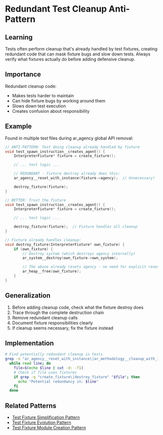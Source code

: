 # Redundant Test Cleanup Anti-Pattern

## Learning
Tests often perform cleanup that's already handled by test fixtures, creating redundant code that can mask fixture bugs and slow down tests. Always verify what fixtures actually do before adding defensive cleanup.

## Importance
Redundant cleanup code:
- Makes tests harder to maintain
- Can hide fixture bugs by working around them
- Slows down test execution
- Creates confusion about responsibility

## Example
Found in multiple test files during ar_agency global API removal:
```c
// ANTI-PATTERN: Test doing cleanup already handled by fixture
void test_spawn_instruction__creates_agent() {
    InterpreterFixture* fixture = create_fixture();

    // ... test logic ...

    // REDUNDANT - fixture destroy already does this:
    ar_agency__reset_with_instance(fixture->agency);  // Unnecessary!

    destroy_fixture(fixture);
}

// BETTER: Trust the fixture
void test_spawn_instruction__creates_agent() {
    InterpreterFixture* fixture = create_fixture();

    // ... test logic ...

    destroy_fixture(fixture);  // Fixture handles all cleanup
}

// Fixture already handles cleanup:
void destroy_fixture(InterpreterFixture* own_fixture) {
    if (own_fixture) {
        // Destroy system (which destroys agency internally)
        ar_system__destroy(own_fixture->own_system);

        // The above already resets agency - no need for explicit reset!
        ar_heap__free(own_fixture);
    }
}
```

## Generalization
1. Before adding cleanup code, check what the fixture destroy does
2. Trace through the complete destruction chain
3. Remove redundant cleanup calls
4. Document fixture responsibilities clearly
5. If cleanup seems necessary, fix the fixture instead

## Implementation
```bash
# Find potentially redundant cleanup in tests
grep -n "ar_agency__reset_with_instance\|ar_methodology__cleanup_with_instance" *_tests.c | \
  while read line; do
    file=$(echo $line | cut -d: -f1)
    # Check if file uses fixtures
    if grep -q "create_fixture\|destroy_fixture" "$file"; then
      echo "Potential redundancy in: $line"
    fi
  done
```

## Related Patterns
- [Test Fixture Simplification Pattern](test-fixture-simplification-pattern.md)
- [Test Fixture Evolution Pattern](test-fixture-evolution-pattern.md)
- [Test Fixture Module Creation Pattern](test-fixture-module-creation-pattern.md)